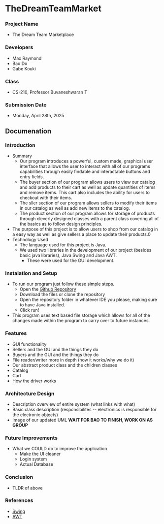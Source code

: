 # TheDreamTeamMarket

### Project Name
- The Dream Team Marketplace
### Developers
- Max Raymond
- Bao Do
- Gabe Kouki
### Class
- CS-210, Professor Buvaneshwaran T
### Submission Date
- Monday, April 28th, 2025

## Documenation
### Introduction
- Summary
    - Our program introduces a powerful, custom made, graphical user interface that allows the user to interact with all of our programs capabilities through easily findable and interactable buttons and entry fields.
    - The buyer section of our program allows users to view our catalog and add products to their cart as well as update quantities of items and remove items. This cart also includes the ability for users to checkout with their items.
    - The sller section of our program allows sellers to modify their items in our catalog as well as add new items to the catalog.
    - The product section of our program allows for storage of products through cleverly designed classes with a parent class covering all of the basics as to follow design principles.
- The purpose of this project is to allow users to shop from our catalog in a easy way as well as give sellers a place to update their products.0
- Technology Used
    - The language used for this project is Java.
    - We used two libraries in the development of our project (besides basic java libraries), Java Swing and Java AWT.
        - These were used for the GUI development.
### Instalation and Setup
- To run our program just follow these simple steps.
    - Open the [Github Repository](https://www.github.com/maxr112/thedreamteammarket)
    - Download the files or clone the repository
    - Open the repository folder in whatever IDE you please, making sure to have Java installed.
    - Click run!
- This program uses text based file storage which allows for all of the changes made within the program to carry over to future instances.
### Features
- GUI functionality
- Sellers and the GUI and the things they do
- Buyers and the GUI and the things they do
- File reader/writer more in depth (how it works/why we do it)
- Our abstract product class and the children classes
- Catalog 
- Cart
- How the driver works
### Architecture Design
- Description overview of entire system (what links with what)
- Basic class description (responsibilites -- electronics is responsible for the electronic objects)
- Image of our updated UML **WAIT FOR BAO TO FINISH, WORK ON AS GROUP**
### Future Improvements
- What we COULD do to improve the application
    - Make the UI cleaner
    - Login system
    - Actual Database
### Conclusion
- TLDR of above
### References
- [Swing](https://docs.oracle.com/javase/8/docs/api/index.html?javax/swing/package-summary.html)
- [AWT](https://docs.oracle.com/javase/8/docs/api/java/awt/package-frame.html)
